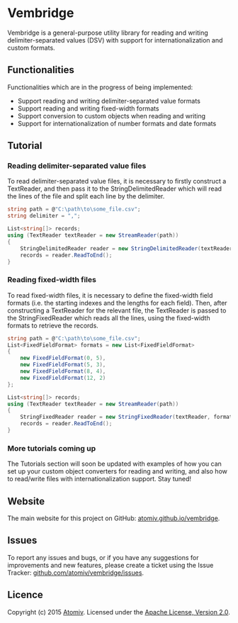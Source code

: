 # Vembridge

Vembridge is a general-purpose utility library for reading and writing delimiter-separated values (DSV) with support for internationalization and custom formats.

## Functionalities

Functionalities which are in the progress of being implemented:

* Support reading and writing delimiter-separated value formats
* Support reading and writing fixed-width formats
* Support conversion to custom objects when reading and writing
* Support for internationalization of number formats and date formats

## Tutorial

### Reading delimiter-separated value files

To read delimiter-separated value files, it is necessary to firstly construct a TextReader, and then pass it to the StringDelimitedReader which will read the lines of the file and split each line by the delimiter.

```cs
string path = @"C:\path\to\some_file.csv";
string delimiter = ",";

List<string[]> records;
using (TextReader textReader = new StreamReader(path))
{
	StringDelimitedReader reader = new StringDelimitedReader(textReader, delimiter);
	records = reader.ReadToEnd();
}
```

### Reading fixed-width files

To read fixed-width files, it is necessary to define the fixed-width field formats (i.e. the starting indexes and the lengths for each field). Then, after constructing a TextReader for the relevant file, the TextReader is passed to the StringFixedReader which reads all the lines, using the fixed-width formats to retrieve the records.

```cs
string path = @"C:\path\to\some_file.csv";
List<FixedFieldFormat> formats = new List<FixedFieldFormat>
{
	new FixedFieldFormat(0, 5),
	new FixedFieldFormat(5, 3),
	new FixedFieldFormat(8, 4),
	new FixedFieldFormat(12, 2)
};

List<string[]> records;
using (TextReader textReader = new StreamReader(path))
{
	StringFixedReader reader = new StringFixedReader(textReader, formats);
	records = reader.ReadToEnd();
}
```

### More tutorials coming up

The Tutorials section will soon be updated with examples of how you can set up your custom object converters for reading and writing, and also how to read/write files with internationalization support. Stay tuned!

## Website

The main website for this project on GitHub: [atomiv.github.io/vembridge](http://atomiv.github.io/vembridge).

## Issues

To report any issues and bugs, or if you have any suggestions for improvements and new features, please create a ticket using the Issue Tracker: [github.com/atomiv/vembridge/issues](https://github.com/atomiv/vembridge/issues).

## Licence

Copyright (c) 2015 [Atomiv](http://atomiv.com/). Licensed under the [Apache License, Version 2.0](http://www.apache.org/licenses/LICENSE-2.0).
